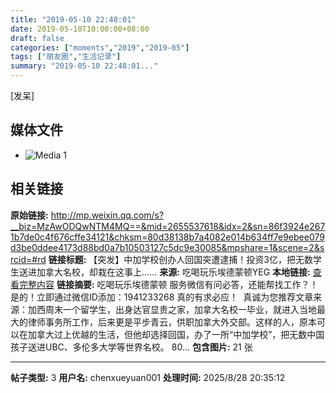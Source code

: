 ```yaml
---
title: "2019-05-10 22:48:01"
date: 2019-05-10T10:00:00+08:00
draft: false
categories: ["moments","2019","2019-05"]
tags: ["朋友圈","生活记录"]
summary: "2019-05-10 22:48:01..."
---
```


[发呆]

## 媒体文件

- ![Media 1](/Moments/photos/2019-05-10/201905102248010.jpg)

## 相关链接

**原始链接:** http://mp.weixin.qq.com/s?__biz=MzAwODQwNTM4MQ==&mid=2655537618&idx=2&sn=86f3924e2671b7de0c4f676cffe34121&chksm=80d38138b7a4082e014b634ff7e9ebee079d3be0ddee4173d88bd0a7b10503127c5dc9e30085&mpshare=1&scene=2&srcid=#rd
**链接标题:** 【突发】中加学校创办人回国突遭逮捕！投资3亿，把无数学生送进加拿大名校，却栽在这事上......
**来源:** 吃喝玩乐埃德蒙顿YEG
**本地链接:** [查看完整内容](/link_content/2019/05/2019-05-10/link_content/)
**链接摘要:** 吃喝玩乐埃德蒙顿 服务微信有问必答，还能帮找工作？！是的！立即通过微信ID添加：1941233268 真的有求必应！  真诚为您推荐文章来源：加西周末一个留学生，出身达官显贵之家，加拿大名校一毕业，就进入当地最大的律师事务所工作，后来更是平步青云，供职加拿大外交部。这样的人，原本可以在加拿大过上优越的生活，但他却选择回国，办了一所“中加学校”，把无数中国孩子送进UBC、多伦多大学等世界名校。 80...
**包含图片:** 21 张

---

**帖子类型:** 3
**用户名:** chenxueyuan001
**处理时间:** 2025/8/28 20:35:12